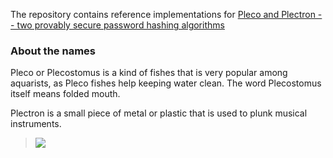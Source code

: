 The repository contains reference implementations for [Pleco and Plectron -- two provably secure password hashing algorithms](https://about.bozhu.me/paper/pleco-plectron.pdf)


### About the names

Pleco or Plecostomus is a kind of fishes that is very popular among aquarists, as Pleco fishes help keeping water clean. The word Plecostomus itself means folded mouth.

Plectron is a small piece of metal or plastic that is used to
plunk musical instruments.

> ![](http://i.imgur.com/PKuSFJY.jpg)
